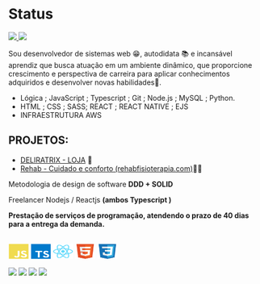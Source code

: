  # Status
 <div>
  <a href="#">
  <img height="180em" src="https://github-readme-stats.vercel.app/api?username=albuquerquess&show_icons=true&theme=dark&include_all_commits=true&count_private=true"/>
  <img height="180em" src="https://github-readme-stats.vercel.app/api/top-langs/?username=albuquerquess&layout=compact&langs_count=7&theme=dark"/>
  </a>
</div>

Sou desenvolvedor de sistemas web 😁, autodidata 📚 e incansável aprendiz que busca atuação em um ambiente dinâmico, que proporcione crescimento e perspectiva de carreira para aplicar conhecimentos adquiridos e desenvolver novas habilidades🚀.
  - Lógica ; JavaScript ; Typescript ; Git ; Node.js ; MySQL ; Python.
  - HTML ; CSS ; SASS; REACT ; REACT NATIVE ; EJS
  - INFRAESTRUTURA AWS

## PROJETOS:
- [DELIRATRIX - LOJA](https://deliratrix.com.br/) 🔞&nbsp;
- [Rehab - Cuidado e conforto (rehabfisioterapia.com)](https://www.rehabfisioterapia.com)🧓👵
  
Metodologia de design de software **DDD + SOLID**

Freelancer Nodejs / Reactjs **(ambos Typescript )**

**Prestação de serviços de programação, atendendo o prazo de 40 dias para a entrega da demanda.**

<div style="display: inline_block"><br>
  <img align="center" alt="Rafa-Js" height="30" width="40" src="https://raw.githubusercontent.com/devicons/devicon/master/icons/javascript/javascript-plain.svg">
  <img align="center" alt="Rafa-Ts" height="30" width="40" src="https://raw.githubusercontent.com/devicons/devicon/master/icons/typescript/typescript-plain.svg">
  <img align="center" alt="Rafa-React" height="30" width="40" src="https://raw.githubusercontent.com/devicons/devicon/master/icons/react/react-original.svg">
  <img align="center" alt="Rafa-HTML" height="30" width="40" src="https://raw.githubusercontent.com/devicons/devicon/master/icons/html5/html5-original.svg">
  <img align="center" alt="Rafa-CSS" height="30" width="40" src="https://raw.githubusercontent.com/devicons/devicon/master/icons/css3/css3-original.svg">
</div>
  <br>
  <div style="width: 100%, display: flex;"> 
  <a href="https://instagram.com/albuquerque.dev" target="_blank"><img src="https://img.shields.io/badge/-Instagram-%23E4405F?style=for-the-badge&logo=instagram&logoColor=white" target="_blank"></a>
 <a href="https://discord.gg/vu5tV5tz" target="_blank"><img src="https://img.shields.io/badge/Discord-7289DA?style=for-the-badge&logo=discord&logoColor=white" target="_blank"></a> 
  <a href = "mailto:albuquerque.develop@gmail.com"><img src="https://img.shields.io/badge/-Gmail-%23333?style=for-the-badge&logo=gmail&logoColor=white" target="_blank"></a>
  <a href="https://www.linkedin.com/in/albuquerquedeveloper/" target="_blank"><img src="https://img.shields.io/badge/-LinkedIn-%230077B5?style=for-the-badge&logo=linkedin&logoColor=white" target="_blank"></a> 
 
</div>
